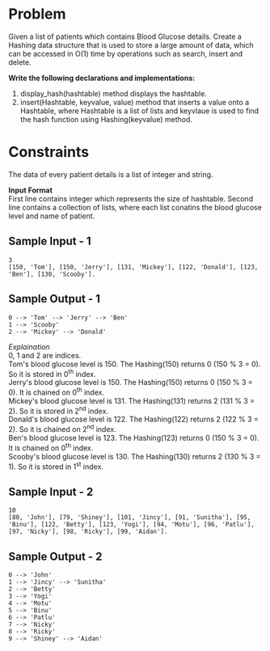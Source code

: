 # Problem 

Given a list of patients which contains Blood Glucose details. Create a Hashing data structure that is used to store a large amount of data, which can be accessed in O(1) time by operations such as search, insert and delete.

**Write the following declarations and implementations:**</br>
1. display_hash(hashtable) method displays the hashtable.
2. insert(Hashtable, keyvalue, value) method that inserts a value onto a Hashtable, where Hashtable is a list of lists and keyvlaue is used to find the hash function using Hashing(keyvalue) method.

# Constraints
The data of every patient details is a list of integer and string.

**Input Format**</br>
First line contains integer which represents the size of hashtable.
Second line contains a collection of lists, where each list conatins the blood glucose level and name of patient.

## Sample Input - 1
```
3
[150, 'Tom'], [150, 'Jerry'], [131, 'Mickey'], [122, 'Donald'], [123, 'Ben'], [130, 'Scooby'].
```
## Sample Output - 1
```
0 --> 'Tom' --> 'Jerry' --> 'Ben' 
1 --> 'Scooby' 
2 --> 'Mickey' --> 'Donald'
```
*Explaination*</br>
0, 1 and 2 are indices.</br>
Tom's blood glucose level is 150. The Hashing(150) returns 0 (150 % 3 = 0). So it is stored in 0<sup>th</sup> index.</br>
Jerry's blood glucose level is 150. The Hashing(150) returns 0 (150 % 3 = 0). It is chained on 0<sup>th</sup> index.</br>
Mickey's blood glucose level is 131. The Hashing(131) returns 2 (131 % 3 = 2). So it is stored in 2<sup>nd</sup> index.</br>
Donald's blood glucose level is 122. The Hashing(122) returns 2 (122 % 3 = 2). So it is chained on 2<sup>nd</sup> index.</br>
Ben's blood glucose level is 123. The Hashing(123) returns 0 (150 % 3 = 0). It is chained on 0<sup>th</sup> index.</br>
Scooby's blood glucose level is 130. The Hashing(130) returns 2 (130 % 3 = 1). So it is stored in 1<sup>st</sup> index.</br>

## Sample Input - 2
```
10
[80, 'John'], [79, 'Shiney'], [101, 'Jincy'], [91, 'Sunitha'], [95, 'Binu'], [122, 'Betty'], [123, 'Yogi'], [94, 'Motu'], [96, 'Patlu'], [97, 'Nicky'], [98, 'Ricky'], [99, 'Aidan'].
```
## Sample Output - 2
```
0 --> 'John' 
1 --> 'Jincy' --> 'Sunitha' 
2 --> 'Betty' 
3 --> 'Yogi' 
4 --> 'Motu' 
5 --> 'Binu' 
6 --> 'Patlu' 
7 --> 'Nicky' 
8 --> 'Ricky' 
9 --> 'Shiney' --> 'Aidan'
```
